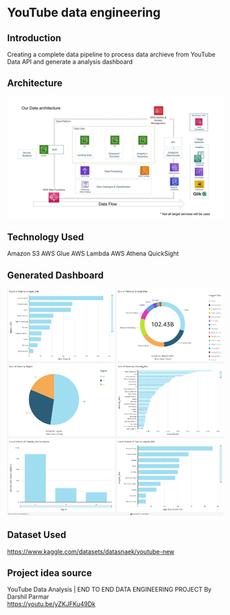 # YouTube data engineering

## Introduction

Creating a complete data pipeline to process data archieve from YouTube Data API and generate a analysis dashboard

## Architecture 
<img src="architecture.jpeg">

## Technology Used
Amazon S3
AWS Glue
AWS Lambda
AWS Athena
QuickSight

## Generated Dashboard

<img src="YT_dashboard.png">

## Dataset Used

https://www.kaggle.com/datasets/datasnaek/youtube-new

## Project idea source
YouTube Data Analysis | END TO END DATA ENGINEERING PROJECT By Darshil Parmar\
https://youtu.be/yZKJFKu49Dk
